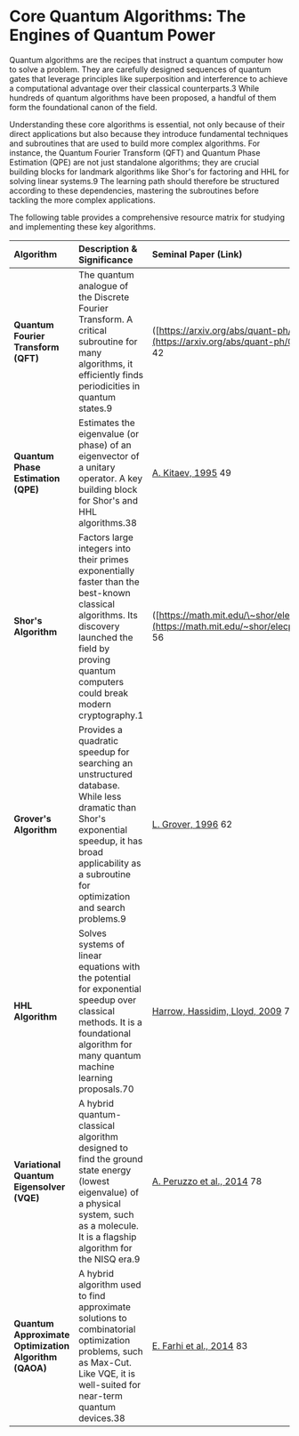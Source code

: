 # Core Quantum Algorithms: The Engines of Quantum Power

Quantum algorithms are the recipes that instruct a quantum computer how to solve a problem. They are carefully designed sequences of quantum gates that leverage principles like superposition and interference to achieve a computational advantage over their classical counterparts.3 While hundreds of quantum algorithms have been proposed, a handful of them form the foundational canon of the field.

Understanding these core algorithms is essential, not only because of their direct applications but also because they introduce fundamental techniques and subroutines that are used to build more complex algorithms. For instance, the Quantum Fourier Transform (QFT) and Quantum Phase Estimation (QPE) are not just standalone algorithms; they are crucial building blocks for landmark algorithms like Shor's for factoring and HHL for solving linear systems.9 The learning path should therefore be structured according to these dependencies, mastering the subroutines before tackling the more complex applications.

The following table provides a comprehensive resource matrix for studying and implementing these key algorithms.

| Algorithm | Description & Significance | Seminal Paper (Link) | Explanatory Articles/Tutorials | Qiskit Implementation | Cirq Implementation | PennyLane Implementation |
| :---- | :---- | :---- | :---- | :---- | :---- | :---- |
| **Quantum Fourier Transform (QFT)** | The quantum analogue of the Discrete Fourier Transform. A critical subroutine for many algorithms, it efficiently finds periodicities in quantum states.9 | ([https://arxiv.org/abs/quant-ph/0201067](https://arxiv.org/abs/quant-ph/0201067)) 42 | ([https://milvus.io/ai-quick-reference/what-is-the-quantum-fourier-transform-and-how-does-it-speed-up-quantum-algorithms](https://milvus.io/ai-quick-reference/what-is-the-quantum-fourier-transform-and-how-does-it-speed-up-quantum-algorithms)), ([https://courses.edx.org/c4x/BerkeleyX/CS191x/asset/chap5.pdf](https://courses.edx.org/c4x/BerkeleyX/CS191x/asset/chap5.pdf)), ([https://courses.physics.illinois.edu/phys498cmp/sp2022/QC/QFT.html](https://courses.physics.illinois.edu/phys498cmp/sp2022/QC/QFT.html)) 43 | ([https://quantumpedia.uk/quantum-algorithm-1-shors-algorithm-for-factorization-part-1-cffcb4f0d0c1](https://quantumpedia.uk/quantum-algorithm-1-shors-algorithm-for-factorization-part-1-cffcb4f0d0c1)) 46 | ([https://learn.microsoft.com/en-us/azure/quantum/tutorial-qdk-qubit-level-program](https://learn.microsoft.com/en-us/azure/quantum/tutorial-qdk-qubit-level-program)) 47 | ([https://pennylane.ai/qml/demos/tutorial\_qft/](https://pennylane.ai/qml/demos/tutorial_qft/)) 48 |
| **Quantum Phase Estimation (QPE)** | Estimates the eigenvalue (or phase) of an eigenvector of a unitary operator. A key building block for Shor's and HHL algorithms.38 | [A. Kitaev, 1995](https://arxiv.org/abs/quant-ph/9511026) 49 | ([https://pennylane.ai/qml/demos/tutorial\_qpe](https://pennylane.ai/qml/demos/tutorial_qpe)), ([https://www.classiq.io/insights/quantum-phase-estimation-qpe](https://www.classiq.io/insights/quantum-phase-estimation-qpe)), ([https://dojo.qulacs.org/en/latest/notebooks/2.4\_phase\_estimation\_beginner.html](https://dojo.qulacs.org/en/latest/notebooks/2.4_phase_estimation_beginner.html)) 50 | ([https://quantumcomputinguk.org/tutorials/quantum-phase-estimation-with-code](https://quantumcomputinguk.org/tutorials/quantum-phase-estimation-with-code)) 53 | ([https://quantumai.google/cirq/experiments/textbook\_algorithms](https://quantumai.google/cirq/experiments/textbook_algorithms)) 54 | ([https://pennylane.ai/qml/demos/tutorial\_qpe](https://pennylane.ai/qml/demos/tutorial_qpe)) 50 |
| **Shor's Algorithm** | Factors large integers into their primes exponentially faster than the best-known classical algorithms. Its discovery launched the field by proving quantum computers could break modern cryptography.1 | ([https://math.mit.edu/\~shor/elecpubs.html](https://math.mit.edu/~shor/elecpubs.html)) 56 | ([https://en.wikipedia.org/wiki/Shor%27s\_algorithm](https://en.wikipedia.org/wiki/Shor%27s_algorithm)), ([https://qrisp.eu/general/tutorial/Shor.html](https://qrisp.eu/general/tutorial/Shor.html)), ([https://www.spinquanta.com/news-detail/shors-algorithm](https://www.spinquanta.com/news-detail/shors-algorithm)) 55 | ([https://quantum.cloud.ibm.com/docs/en/tutorials/shors-algorithm](https://quantum.cloud.ibm.com/docs/en/tutorials/shors-algorithm)) 60 | ([https://quantumai.google/cirq/experiments/shor](https://quantumai.google/cirq/experiments/shor)) 61 | (Community tutorials may exist) |
| **Grover's Algorithm** | Provides a quadratic speedup for searching an unstructured database. While less dramatic than Shor's exponential speedup, it has broad applicability as a subroutine for optimization and search problems.9 | [L. Grover, 1996](https://arxiv.org/pdf/quant-ph/9605034) 62 | ([https://learn.microsoft.com/en-us/azure/quantum/concepts-grovers](https://learn.microsoft.com/en-us/azure/quantum/concepts-grovers)), ([https://www.geeksforgeeks.org/dsa/introduction-to-grovers-algorithm/](https://www.geeksforgeeks.org/dsa/introduction-to-grovers-algorithm/)), ([https://quantum.cloud.ibm.com/learning/courses/fundamentals-of-quantum-algorithms/grover-algorithm/introduction](https://quantum.cloud.ibm.com/learning/courses/fundamentals-of-quantum-algorithms/grover-algorithm/introduction)) 64 | ([https://quantum.cloud.ibm.com/docs/tutorials/grovers-algorithm](https://quantum.cloud.ibm.com/docs/tutorials/grovers-algorithm)) 67 | ([https://www.kaggle.com/code/viratkothari/quantum-computing-grover-s-algorithm-cirq](https://www.kaggle.com/code/viratkothari/quantum-computing-grover-s-algorithm-cirq)) 68 | ([https://pennylane.ai/qml/demos/tutorial\_grovers\_algorithm](https://pennylane.ai/qml/demos/tutorial_grovers_algorithm)) 69 |
| **HHL Algorithm** | Solves systems of linear equations with the potential for exponential speedup over classical methods. It is a foundational algorithm for many quantum machine learning proposals.70 | [Harrow, Hassidim, Lloyd, 2009](https://link.aps.org/doi/10.1103/PhysRevLett.103.150502) 72 | ([https://physlab.org/wp-content/uploads/2023/05/HHL\_22120009\_Fin.pdf](https://physlab.org/wp-content/uploads/2023/05/HHL_22120009_Fin.pdf)), ([https://www.quantumgrad.com/article/462](https://www.quantumgrad.com/article/462)), ([https://www.arclightquantum.com/isq-docs/latest/examples/hhl/](https://www.arclightquantum.com/isq-docs/latest/examples/hhl/)) 40 | (Community tutorials exist) | ([https://qtedu.eu/material/cirq-quantum-algorithms-and-tutorials](https://qtedu.eu/material/cirq-quantum-algorithms-and-tutorials)) 75 | ([https://qrisp.eu/general/tutorial/HHL.html](https://qrisp.eu/general/tutorial/HHL.html)) 76 |
| **Variational Quantum Eigensolver (VQE)** | A hybrid quantum-classical algorithm designed to find the ground state energy (lowest eigenvalue) of a physical system, such as a molecule. It is a flagship algorithm for the NISQ era.9 | [A. Peruzzo et al., 2014](https://arxiv.org/abs/1304.3061) 78 | ([https://en.wikipedia.org/wiki/Variational\_quantum\_eigensolver](https://en.wikipedia.org/wiki/Variational_quantum_eigensolver)), ([https://link.aps.org/doi/10.1103/PhysRevLett.126.220501](https://link.aps.org/doi/10.1103/PhysRevLett.126.220501)) 77 | ([https://quantum.cloud.ibm.com/learning](https://quantum.cloud.ibm.com/learning)) 22 | ([https://quantumai.google/cirq/experiments](https://quantumai.google/cirq/experiments)) 80 | ([https://pennylane.ai/qml/demos/tutorial\_vqe/](https://pennylane.ai/qml/demos/tutorial_vqe/)) 81 |
| **Quantum Approximate Optimization Algorithm (QAOA)** | A hybrid algorithm used to find approximate solutions to combinatorial optimization problems, such as Max-Cut. Like VQE, it is well-suited for near-term quantum devices.38 | [E. Farhi et al., 2014](https://arxiv.org/abs/1411.4028) 83 | ([https://discuss.pennylane.ai/t/qaoa-and-optimization/5188](https://discuss.pennylane.ai/t/qaoa-and-optimization/5188)), ([https://www.semanticscholar.org/paper/A-Quantum-Approximate-Optimization-Algorithm-Farhi-Goldstone/ea238b034c2042fc0ce4efcff288725e5e74f462](https://www.semanticscholar.org/paper/A-Quantum-Approximate-Optimization-Algorithm-Farhi-Goldstone/ea238b034c2042fc0ce4efcff288725e5e74f462)) 84 | ([https://quantum.cloud.ibm.com/learning/tutorials](https://quantum.cloud.ibm.com/learning/tutorials)) 29 | ([https://quantumai.google/cirq](https://quantumai.google/cirq)) 35 | ([https://pennylane.ai/qml/demos/tutorial\_qaoa\_intro/](https://pennylane.ai/qml/demos/tutorial_qaoa_intro/)) 86 |
